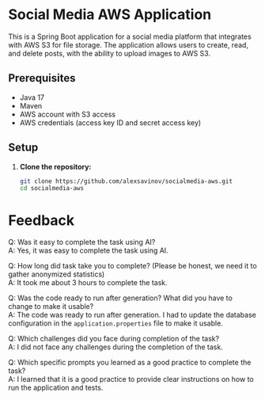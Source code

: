 # Social Media AWS Application

This is a Spring Boot application for a social media platform that integrates with AWS S3 for file storage. The application allows users to create, read, and delete posts, with the ability to upload images to AWS S3.

## Prerequisites

- Java 17
- Maven
- AWS account with S3 access
- AWS credentials (access key ID and secret access key)

## Setup

1. **Clone the repository:**
   ```sh
   git clone https://github.com/alexsavinov/socialmedia-aws.git
   cd socialmedia-aws


# Feedback
Q: Was it easy to complete the task using AI?\
A: Yes, it was easy to complete the task using AI.

Q: How long did task take you to complete? (Please be honest, we need it to gather anonymized statistics)\
A: It took me about 3 hours to complete the task.

Q: Was the code ready to run after generation? What did you have to change to make it usable?\
A: The code was ready to run after generation. I had to update the database configuration in the `application.properties` file to make it usable.

Q: Which challenges did you face during completion of the task?\
A: I did not face any challenges during the completion of the task.

Q: Which specific prompts you learned as a good practice to complete the task?\
A: I learned that it is a good practice to provide clear instructions on how to run the application and tests.
